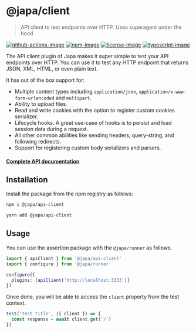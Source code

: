 # @japa/client
> API client to test endpoints over HTTP. Uses superagent under the hood

[![github-actions-image]][github-actions-url] [![npm-image]][npm-url] [![license-image]][license-url] [![typescript-image]][typescript-url]

The API client plugin of Japa makes it super simple to test your API endpoints over HTTP. You can use it to test any HTTP endpoint that returns JSON, XML, HTML, or even plain text.

It has out of the box support for:

- Multiple content types including `application/json`, `application/x-www-form-urlencoded` and `multipart`.
- Ability to upload files.
- Read and write cookies with the option to register custom cookies serializer.
- Lifecycle hooks. A great use-case of hooks is to persist and load session data during a request.
- All other common abilities like sending headers, query-string, and following redirects.
- Support for registering custom body serializers and parsers.

#### [Complete API documentation](https://japa.dev/docs/plugins/api-client)

## Installation
Install the package from the npm registry as follows:

```sh
npm i @japa/api-client

yarn add @japa/api-client
```

## Usage
You can use the assertion package with the `@japa/runner` as follows.

```ts
import { apiClient } from '@japa/api-client'
import { configure } from '@japa/runner'

configure({
  plugins: [apiClient('http://localhost:3333')]
})
```

Once done, you will be able to access the `client` property from the test context.

```ts
test('test title', ({ client }) => {
  const response = await client.get('/')
})
```

[github-actions-url]: https://github.com/japa/api-client/actions/workflows/test.yml
[github-actions-image]: https://img.shields.io/github/workflow/status/japa/api-client/test?style=for-the-badge "github-actions"

[npm-image]: https://img.shields.io/npm/v/@japa/api-client.svg?style=for-the-badge&logo=npm
[npm-url]: https://npmjs.org/package/@japa/api-client "npm"

[license-image]: https://img.shields.io/npm/l/@japa/api-client?color=blueviolet&style=for-the-badge
[license-url]: LICENSE.md "license"

[typescript-image]: https://img.shields.io/badge/Typescript-294E80.svg?style=for-the-badge&logo=typescript
[typescript-url]:  "typescript"
